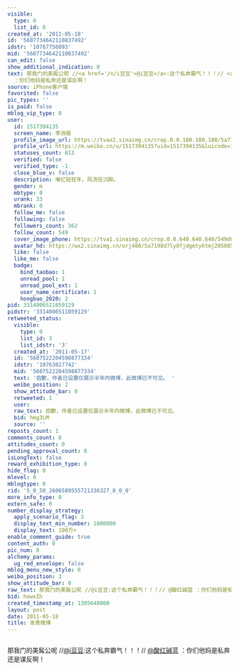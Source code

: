 ```yaml
---
visible:
  type: 0
  list_id: 0
created_at: '2011-05-18'
id: '5607734642110837492'
idstr: '10787756093'
mid: '5607734642110837492'
can_edit: false
show_additional_indication: 0
text: 那我门的美髯公呢 //<a href='/n/i豆豆'>@i豆豆</a>:这个私奔霸气！！！// <a href='/n/酸红碱蓝'>@酸红碱蓝</a>
  ：你们他妈是私奔还是谋反啊！
source: iPhone客户端
favorited: false
pic_types: ''
is_paid: false
mblog_vip_type: 0
user:
  id: 1517394135
  screen_name: 李消极
  profile_image_url: https://tvax2.sinaimg.cn/crop.0.0.180.180.180/5a7198d7ly8fjdgmtyktmj20500500so.jpg?KID=imgbed,tva&Expires=1606400013&ssig=6WqcesMdBe
  profile_url: https://m.weibo.cn/u/1517394135?uid=1517394135&luicode=10000011&lfid=2304131517394135_-_WEIBO_SECOND_PROFILE_WEIBO
  statuses_count: 613
  verified: false
  verified_type: -1
  close_blue_v: false
  description: 唯忆轻狂年，风流任沉醉。
  gender: m
  mbtype: 0
  urank: 33
  mbrank: 0
  follow_me: false
  following: false
  followers_count: 362
  follow_count: 549
  cover_image_phone: https://tva1.sinaimg.cn/crop.0.0.640.640.640/549d0121tw1egm1kjly3jj20hs0hsq4f.jpg
  avatar_hd: https://wx2.sinaimg.cn/orj480/5a7198d7ly8fjdgmtyktmj20500500so.jpg
  like: false
  like_me: false
  badge:
    bind_taobao: 1
    unread_pool: 1
    unread_pool_ext: 1
    user_name_certificate: 1
    hongbao_2020: 2
pid: 3314006511059129
pidstr: '3314006511059129'
retweeted_status:
  visible:
    type: 0
    list_id: 3
    list_idstr: '3'
  created_at: '2011-05-17'
  id: '5607522204598877334'
  idstr: '10763827742'
  mid: '5607522204598877334'
  text: '抱歉，作者已设置仅展示半年内微博，此微博已不可见。 '
  weibo_position: 2
  show_attitude_bar: 0
  retweeted: 1
  user:
  raw_text: 抱歉，作者已设置仅展示半年内微博，此微博已不可见。 ​​​
  bid: hmg3LM
  source: ''
reposts_count: 1
comments_count: 0
attitudes_count: 0
pending_approval_count: 0
isLongText: false
reward_exhibition_type: 0
hide_flag: 0
mlevel: 0
mblogtype: 0
rid: '5_0_50_2606589555721336327_0_0_0'
more_info_type: 0
extern_safe: 0
number_display_strategy:
  apply_scenario_flag: 3
  display_text_min_number: 1000000
  display_text: 100万+
enable_comment_guide: true
content_auth: 0
pic_num: 0
alchemy_params:
  ug_red_envelope: false
mblog_menu_new_style: 0
weibo_position: 3
show_attitude_bar: 0
raw_text: 那我门的美髯公呢 //@i豆豆:这个私奔霸气！！！// @酸红碱蓝 ：你们他妈是私奔还是谋反啊！
bid: howxIh
created_timestamp_at: 1305648000
layout: post
date: 2011-05-18
title: 发表微博
---
```


![]()

那我门的美髯公呢 //<a href='/n/i豆豆'>@i豆豆</a>:这个私奔霸气！！！// <a href='/n/酸红碱蓝'>@酸红碱蓝</a> ：你们他妈是私奔还是谋反啊！


